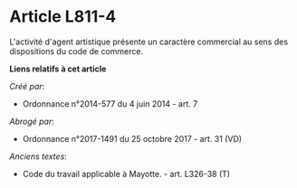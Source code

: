 # Article L811-4

L'activité d'agent artistique présente un caractère commercial au sens des dispositions du code de commerce.

**Liens relatifs à cet article**

_Créé par_:

  - Ordonnance n°2014-577 du 4 juin 2014 - art. 7

_Abrogé par_:

  - Ordonnance n°2017-1491 du 25 octobre 2017 - art. 31 (VD)

_Anciens textes_:

  - Code du travail applicable à Mayotte. - art. L326-38 (T)
